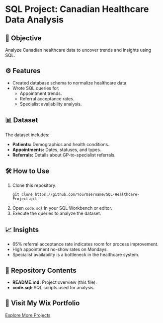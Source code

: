 # SQL Project: Canadian Healthcare Data Analysis

## 🌟 Objective
Analyze Canadian healthcare data to uncover trends and insights using SQL.

## ⚙️ Features
- Created database schema to normalize healthcare data.
- Wrote SQL queries for:
  - Appointment trends.
  - Referral acceptance rates.
  - Specialist availability analysis.

## 📊 Dataset
The dataset includes:
- **Patients:** Demographics and health conditions.
- **Appointments:** Dates, statuses, and types.
- **Referrals:** Details about GP-to-specialist referrals.

## 🛠️ How to Use
1. Clone this repository:
   ```
   git clone https://github.com/YourUsername/SQL-Healthcare-Project.git
   ```
2. Open `code.sql` in your SQL Workbench or editor.
3. Execute the queries to analyze the dataset.

## 📈 Insights
- 65% referral acceptance rate indicates room for process improvement.
- High appointment no-show rates on Mondays.
- Specialist availability is a bottleneck in the healthcare system.

## 📂 Repository Contents
- **README.md:** Project overview (this file).
- **code.sql:** SQL scripts used for analysis.

## 🔗 Visit My Wix Portfolio
[Explore More Projects](https://your-wix-site-link.com)
